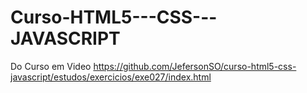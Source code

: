 # Curso-HTML5---CSS---JAVASCRIPT
Do Curso em Video 
https://github.com/JefersonSO/curso-html5-css-javascript/estudos/exercicios/exe027/index.html
